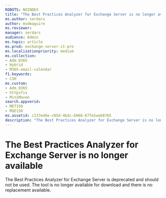 ```yaml
---
ROBOTS: NOINDEX
title: "The Best Practices Analyzer for Exchange Server is no longer available"
ms.author: serdars
author: msdmaguire
ms.reviewer: 
manager: serdars
audience: Admin
ms.topic: article
ms.prod: exchange-server-it-pro
ms.localizationpriority: medium
ms.collection:
- Adm_O365
- Hybrid
- M365-email-calendar
f1.keywords:
- CSH
ms.custom:
- Adm_O365
- httpsfix
- MiniMaven
search.appverid:
- MET150
- MOE150
ms.assetid: c137e46e-c05d-4bdc-b968-67fe5ae68765
description: "The Best Practices Analyzer for Exchange Server is no longer available"
---
```


# The Best Practices Analyzer for Exchange Server is no longer available

The Best Practices Analyzer for Exchange Server is deprecated and should not be used. The tool is no longer available for download and there is no replacement available.
